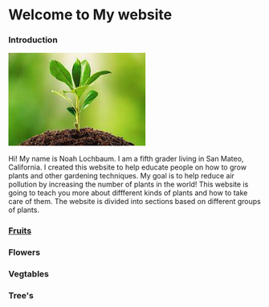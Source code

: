 # Welcome to My website



### Introduction
![plant](docs/assets/images/download.jpeg)

Hi! My name is Noah Lochbaum. I am a fifth grader living in San Mateo, California. I created this website to help educate people on how to grow plants and other gardening techniques. My goal is to help reduce air pollution by increasing the number of plants in the world! This website is going to teach you more about diffferent kinds of plants and how to take care of them. The website is divided into sections based on different groups of plants. 

### [Fruits](fruits.md)





### Flowers





### Vegtables





### Tree's
